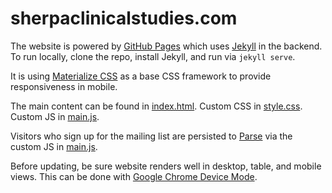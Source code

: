 # sherpaclinicalstudies.com

The website is powered by [GitHub Pages](https://pages.github.com/) which uses [Jekyll](http://jekyllrb.com/) in the backend.  To run locally, clone the repo, install Jekyll, and run via `jekyll serve`.

It is using [Materialize CSS](http://materializecss.com/) as a base CSS framework to provide responsiveness in mobile.

The main content can be found in [index.html](index.html).  Custom CSS in [style.css](css/style.css).  Custom JS in [main.js](js/main.js).

Visitors who sign up for the mailing list are persisted to [Parse](http://parse.com) via the custom JS in [main.js](js/main.js).

Before updating, be sure website renders well in desktop, table, and mobile views.  This can be done with [Google Chrome Device Mode](https://developer.chrome.com/devtools/docs/device-mode).
